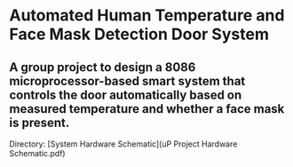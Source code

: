 # Automated Human Temperature and Face Mask Detection Door System
## A group project to design a 8086 microprocessor-based smart system that controls the door automatically based on measured temperature and whether a face mask is present.

Directory:
[System Hardware Schematic](uP Project Hardware Schematic.pdf)
